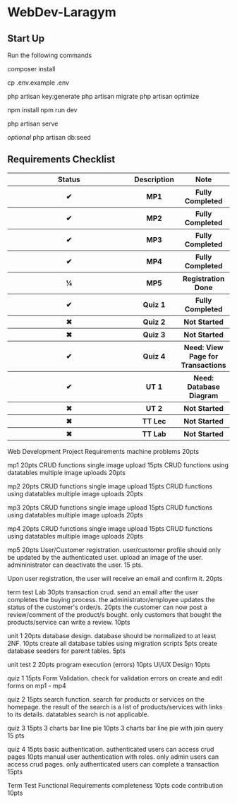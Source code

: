 # WebDev-Laragym

<h2>Start Up</h2>
Run the following commands

composer install

cp .env.example .env

php artisan key:generate
php artisan migrate
php artisan optimize

npm install
npm run dev

php artisan serve

*optional*
php artisan db:seed

<h2>Requirements Checklist</h2>
<html>
<table>
    <tr>
    <th style="width:100%;">Status</th>
    <th>Description</th>
    <th>Note</th>
    </tr>
    <tr>
        <th>✔</th>
        <th>MP1</th>
        <th>Fully Completed</th>
    </tr>
    <tr>
        <th>✔</th>
        <th>MP2</th>
        <th>Fully Completed</th>
    </tr>
    <tr>
        <th>✔</th>
        <th>MP3</th>
        <th>Fully Completed</th>
    </tr>
    <tr>
        <th>✔</th>
        <th>MP4</th>
        <th>Fully Completed</th>
    </tr>
    <tr>
        <th>¼</th>
        <th>MP5</th>
        <th>Registration Done</th>
    </tr>
    <tr>
        <th>✔</th>
        <th>Quiz 1</th>
        <th>Fully Completed</th>
    </tr>
    <tr>
        <th>✖</th>
        <th>Quiz 2</th>
        <th>Not Started</th>
    </tr>
    <tr>
        <th>✖</th>
        <th>Quiz 3</th>
        <th>Not Started</th>
    </tr>
    <tr>
        <th>✔</th>
        <th>Quiz 4</th>
        <th>Need: View Page for Transactions</th>
    </tr>
    <tr>
        <th>✔</th>
        <th>UT 1</th>
        <th>Need: Database Diagram</th>
    </tr>
    <tr>
        <th>✖</th>
        <th>UT 2</th>
        <th>Not Started</th>
    </tr>
    <tr>
        <th>✖</th>
        <th>TT Lec</th>
        <th>Not Started</th>
    </tr>
    <tr>
        <th>✖</th>
        <th>TT Lab</th>
        <th>Not Started</th>
    </tr>

</table>

</body>
</html>

Web Development Project Requirements
machine problems 20pts

 mp1 20pts 
CRUD functions single image upload 15pts
	CRUD functions using datatables multiple image uploads 20pts

mp2 20pts 
CRUD functions single image upload 15pts
	CRUD functions using datatables multiple image uploads 20pts
 
mp3 20pts 
CRUD functions single image upload 15pts
	CRUD functions using datatables multiple image uploads 20pts
 
mp4 20pts 
CRUD functions single image upload 15pts
	CRUD functions using datatables multiple image uploads 20pts
 
mp5 20pts 
User/Customer registration. user/customer profile should only be updated by the authenticated user. upload an image of the user. admininistrator can deactivate the user. 15 pts.

Upon user registration, the user will receive an email and confirm it. 20pts

term test Lab 30pts
transaction crud. send an email after the user completes the buying process. the administrator/employee updates the status of the customer's order/s. 20pts
the customer can now post a review/comment of the product/s bought. only customers that bought the products/service can write a review. 10pts



unit 1 20pts
database design. database should be normalized to at least 2NF. 10pts
create all database tables using migration scripts 5pts
create database seeders for parent tables. 5pts

unit test 2 20pts
program execution (errors) 10pts
UI/UX Design 10pts

quiz 1 15pts
Form Validation. check for validation errors on create and edit forms on mp1 - mp4

quiz 2 15pts
search function. search for products or services on the homepage. the result of the search is a list of products/services with links to its details. datatables search is not applicable.

quiz 3 15pts
3 charts bar line pie 10pts
3 charts bar line pie with join query 15 pts

quiz 4 15pts
basic authentication. authenticated users can access crud pages  10pts
manual user authentication with roles. only admin users can access crud pages. only authenticated users can complete a transaction 15pts     

Term Test 
Functional Requirements completeness 10pts
code contribution 10pts
